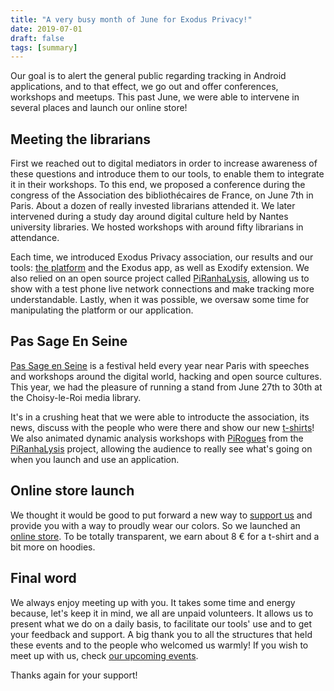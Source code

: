 ```yaml
---
title: "A very busy month of June for Exodus Privacy!"
date: 2019-07-01
draft: false
tags: [summary]
---
```


Our goal is to alert the general public regarding tracking in Android applications, and to that effect, we go out and offer conferences, workshops and meetups. This past June, we were able to intervene in several places and launch our online store!

## Meeting the librarians

First we reached out to digital mediators in order to increase awareness of these questions and introduce them to our tools, to enable them to integrate it in their workshops. To this end, we proposed a conference during the congress of the Association des bibliothécaires de France, on June 7th in Paris. About a dozen of really invested librarians attended it. We later intervened during a study day around digital culture held by Nantes university libraries. We hosted workshops with around fifty librarians in attendance.

Each time, we introduced Exodus Privacy association, our results and our tools: [the platform](https://reports.exodus-privacy.eu.org/en/) and the Exodus app, as well as Exodify extension. We also relied on an open source project called [PiRanhaLysis](https://github.com/PiRanhaLysis), allowing us to show with a test phone live network connections and make tracking more understandable. Lastly, when it was possible, we oversaw some time for manipulating the platform or our application.

## Pas Sage En Seine

[Pas Sage en Seine](https://passageenseine.fr/) is a festival held every year near Paris with speeches and workshops around the digital world, hacking and open source cultures. This year, we had the pleasure of running a stand from June 27th to 30th at the Choisy-le-Roi media library.

It's in a crushing heat that we were able to introducte the association, its news, discuss with the people who were there and show our new [t-shirts](https://shop.spreadshirt.fr/exodus-privacy)! We also animated dynamic analysis workshops with [PiRogues](https://github.com/PiRanhaLysis/PiRogue) from the [PiRanhaLysis](https://piranhalysis.github.io/) project, allowing the audience to really see what's going on when you launch and use an application.

## Online store launch

We thought it would be good to put forward a new way to [support us](https://exodus-privacy.eu.org/fr/page/contribute/) and provide you with a way to proudly wear our colors. So we launched an [online store](https://shop.spreadshirt.fr/exodus-privacy).
To be totally transparent, we earn about 8 € for a t-shirt and a bit more on hoodies.

## Final word

We always enjoy meeting up with you. It takes some time and energy because, let's keep it in mind, we all are unpaid volunteers. It allows us to present what we do on a daily basis, to facilitate our tools' use and to get your feedback and support. A big thank you to all the structures that held these events and to the people who welcomed us warmly!
If you wish to meet up with us, check [our upcoming events](/en/page/events/).

Thanks again for your support!
